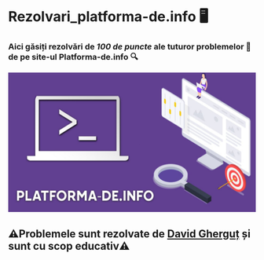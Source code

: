 # Rezolvari_platforma-de.info 🖥
### Aici găsiți rezolvări de *100 de puncte* ale tuturor problemelor 📝 de pe site-ul Platforma-de.info 🔍

![platforma-de.info](https://github.com/DavidGhergut/Rezolvari_platforma-de.info/blob/main/platforma_de.info.jpg)
## ⚠️Problemele sunt rezolvate de [David Gherguț](https://github.com/DavidGhergut) și sunt cu scop educativ⚠️
